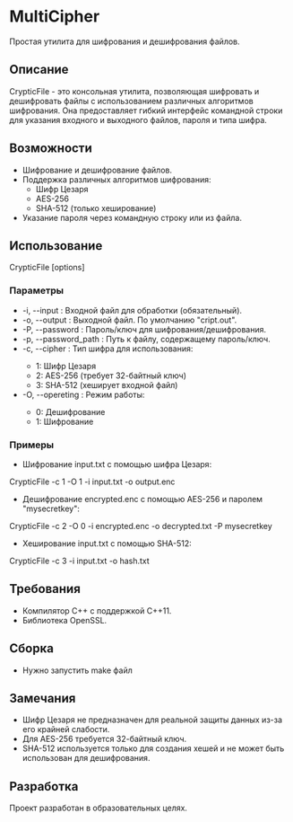 # MultiCipher

Простая утилита для шифрования и дешифрования файлов.

## Описание

CrypticFile - это консольная утилита, позволяющая шифровать и дешифровать файлы с использованием различных алгоритмов шифрования.  Она предоставляет гибкий интерфейс командной строки для указания входного и выходного файлов, пароля и типа шифра.

## Возможности

*   Шифрование и дешифрование файлов.
*   Поддержка различных алгоритмов шифрования:
    *   Шифр Цезаря
    *   AES-256
    *   SHA-512 (только хеширование)
*   Указание пароля через командную строку или из файла.

## Использование


CrypticFile [options]
### Параметры

*   -i, --input <file>:  Входной файл для обработки (обязательный).
*   -o, --output <file>: Выходной файл. По умолчанию "cript.out".
*   -P, --password <string>:  Пароль/ключ для шифрования/дешифрования.
*   -p, --password_path <file>: Путь к файлу, содержащему пароль/ключ.
*   -c, --cipher <type>:  Тип шифра для использования:
    *   1:  Шифр Цезаря
    *   2:  AES-256 (требует 32-байтный ключ)
    *   3:  SHA-512 (хеширует входной файл)
*   -O, --opereting <mode>:  Режим работы:
    *   0: Дешифрование
    *   1: Шифрование

### Примеры

*   Шифрование input.txt с помощью шифра Цезаря:

    
CrypticFile -c 1 -O 1 -i input.txt -o output.enc
*   Дешифрование encrypted.enc с помощью AES-256 и паролем "mysecretkey":

    
CrypticFile -c 2 -O 0 -i encrypted.enc -o decrypted.txt -P mysecretkey
*   Хеширование input.txt с помощью SHA-512:

    
CrypticFile -c 3 -i input.txt -o hash.txt
## Требования

*   Компилятор C++ с поддержкой C++11.
*   Библиотека OpenSSL.

## Сборка 

* Нужно запустить make файл 

## Замечания

*   Шифр Цезаря не предназначен для реальной защиты данных из-за его крайней слабости.
*   Для AES-256 требуется 32-байтный ключ.
*   SHA-512 используется только для создания хешей и не может быть использован для дешифрования.

## Разработка

Проект разработан в образовательных целях.